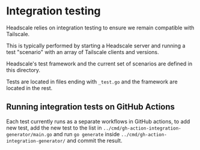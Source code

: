 # Integration testing

Headscale relies on integration testing to ensure we remain compatible with Tailscale.

This is typically performed by starting a Headscale server and running a test "scenario"
with an array of Tailscale clients and versions.

Headscale's test framework and the current set of scenarios are defined in this directory.

Tests are located in files ending with `_test.go` and the framework are located in the rest.

## Running integration tests on GitHub Actions

Each test currently runs as a separate workflows in GitHub actions, to add new test, add
the new test to the list in `../cmd/gh-action-integration-generator/main.go` and run
`go generate` inside `../cmd/gh-action-integration-generator/` and commit the result.

